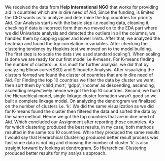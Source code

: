 We received the data from **Help International NGO** that works for providing aid in countries which are in dire need of
Aid, Since the funding, is limited the CEO wants us to analyze and determine the top countries for priority Aid. Our Analysis
starts with the basic step i.e reading data, cleaning it, checking if data is incorrect form then we moved on to the EDA
part where we did Univariate analysis and detected the outliers in all the columns, we handled them by capping
upper and lower limits. After that, we analyzed the heatmap and found the top correlation in variables.
After checking the clustering tendency by Hopkins test we moved on to the model building. The first step is to scale the data
(‘we used standard scaling’). When scaling is done we are ready for our first model i.e K-means. For K-means finding
the number of clusters i.e. k is must for further analysis, we did that by analyzing Elbow curve(SSD) and Silhouette
Analysis. After visualizing the clusters formed we found the cluster of countries that are in dire need of Aid. For
Finding the top 10 countries we filter the data by cluster we want, then sort them by ‘child_mort’, ‘gdpp’, ‘income’ as
descending, ascending, ascending respectively hence we got the top 10 countries.
Second, we build the Hierarchical model, single linkage cluster formation wasn’t good so we built a complete linkage
model. On analyzing the dendrogram we finalized on the number of clusters i.e. ‘k’. We did the same visualization as we did for
K-means found the cluster then filtered the data and sorted the data by the same method. Hence we got the top
countries that are in dire need of Aid. Which concluded our Assignment after reporting those countries.
As for which clustering produced the best results, in my case, both methods resulted in the same top 10 countries. While they
produced the same results I would say that Hierarchical Clustering produced better result process was fast since data is
not big and choosing the number of cluster ‘k’ is also straight forward by looking at dendrogram. So Hierarchical
Clustering produced better results for my analysis approach.